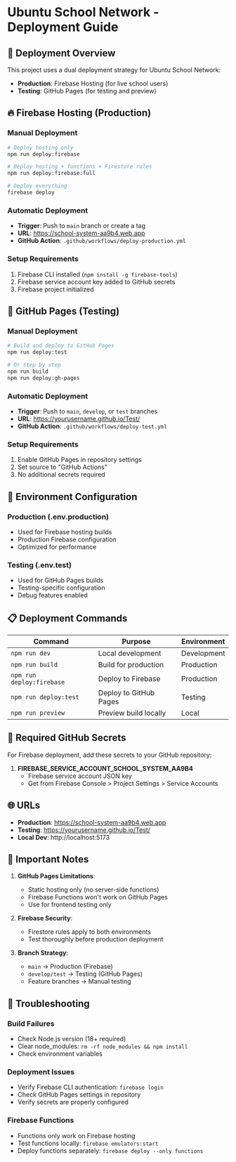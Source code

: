 # Ubuntu School Network - Deployment Guide

## 🚀 Deployment Overview

This project uses a dual deployment strategy for Ubuntu School Network:

- **Production**: Firebase Hosting (for live school users)
- **Testing**: GitHub Pages (for testing and preview)

## 🔥 Firebase Hosting (Production)

### Manual Deployment

```bash
# Deploy hosting only
npm run deploy:firebase

# Deploy hosting + functions + Firestore rules
npm run deploy:firebase:full

# Deploy everything
firebase deploy
```

### Automatic Deployment

- **Trigger**: Push to `main` branch or create a tag
- **URL**: https://school-system-aa9b4.web.app
- **GitHub Action**: `.github/workflows/deploy-production.yml`

### Setup Requirements

1. Firebase CLI installed (`npm install -g firebase-tools`)
2. Firebase service account key added to GitHub secrets
3. Firebase project initialized

## 🐙 GitHub Pages (Testing)

### Manual Deployment

```bash
# Build and deploy to GitHub Pages
npm run deploy:test

# Or step by step
npm run build
npm run deploy:gh-pages
```

### Automatic Deployment

- **Trigger**: Push to `main`, `develop`, or `test` branches
- **URL**: https://yourusername.github.io/Test/
- **GitHub Action**: `.github/workflows/deploy-test.yml`

### Setup Requirements

1. Enable GitHub Pages in repository settings
2. Set source to "GitHub Actions"
3. No additional secrets required

## 🔧 Environment Configuration

### Production (.env.production)

- Used for Firebase hosting builds
- Production Firebase configuration
- Optimized for performance

### Testing (.env.test)

- Used for GitHub Pages builds
- Testing-specific configuration
- Debug features enabled

## 📋 Deployment Commands

| Command                   | Purpose                | Environment |
| ------------------------- | ---------------------- | ----------- |
| `npm run dev`             | Local development      | Development |
| `npm run build`           | Build for production   | Production  |
| `npm run deploy:firebase` | Deploy to Firebase     | Production  |
| `npm run deploy:test`     | Deploy to GitHub Pages | Testing     |
| `npm run preview`         | Preview build locally  | Local       |

## 🔐 Required GitHub Secrets

For Firebase deployment, add these secrets to your GitHub repository:

1. **FIREBASE_SERVICE_ACCOUNT_SCHOOL_SYSTEM_AA9B4**
   - Firebase service account JSON key
   - Get from Firebase Console > Project Settings > Service Accounts

## 🌐 URLs

- **Production**: https://school-system-aa9b4.web.app
- **Testing**: https://yourusername.github.io/Test/
- **Local Dev**: http://localhost:5173

## 🚨 Important Notes

1. **GitHub Pages Limitations**:

   - Static hosting only (no server-side functions)
   - Firebase Functions won't work on GitHub Pages
   - Use for frontend testing only

2. **Firebase Security**:

   - Firestore rules apply to both environments
   - Test thoroughly before production deployment

3. **Branch Strategy**:
   - `main` → Production (Firebase)
   - `develop/test` → Testing (GitHub Pages)
   - Feature branches → Manual testing

## 🔧 Troubleshooting

### Build Failures

- Check Node.js version (18+ required)
- Clear node_modules: `rm -rf node_modules && npm install`
- Check environment variables

### Deployment Issues

- Verify Firebase CLI authentication: `firebase login`
- Check GitHub Pages settings in repository
- Verify secrets are properly configured

### Firebase Functions

- Functions only work on Firebase hosting
- Test functions locally: `firebase emulators:start`
- Deploy functions separately: `firebase deploy --only functions`
